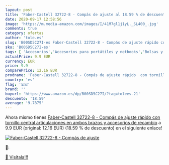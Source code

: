 ```yaml
---
layout: post
title: 'Faber-Castell 32722-8 - Compás de ajuste al 18.59 % de descuento'
date: 2020-09-17 12:58:56
image: 'https://m.media-amazon.com/images/I/41M7gl1j1yL._SL400_.jpg'
comments: true
category: ofertas
author: 'tole.es'
slug: 'B00SD5C27I-es Faber-Castell 32722-8 - Compás de ajuste rápido con...'
sku: 'B00SD5C27I-es'
tags: [ 'Accesorios','Accesorios para portátiles y netbooks','Bolsas y fundas para portátiles y netbooks','Bolígrafos, lápices y útiles de escritura','Fundas blandas para portátiles y netbooks','Informática','Oficina y papelería','Rotuladores permanentes','Rotuladores y subrayadores','faber-castell', ]
actualPrice: 9.9 EUR
currency: EUR
price: 9.9
comparePrice: 12.16 EUR
prodname: 'Faber-Castell 32722-8 - Compás de ajuste rápido  con tornillo central  articulaciones en ambos brazos y accesorios de recambio'
country: 'es'
flag: '🇪🇸'
brand: ''
buyurl: 'https://www.amazon.es/dp/B00SD5C27I/?tag=tolees-21'
descuento: '18.59'
average: '9.7875'
---
```


Ahora mismo tienes [Faber-Castell 32722-8 - Compás de ajuste rápido  con tornillo central  articulaciones en ambos brazos y accesorios de recambio](https://www.amazon.es/dp/B00SD5C27I/?tag=tolees-21) a 9.9 EUR (original: 12.16 EUR) (18.59 %  de descuento) en el siguiente enlace!

[![Faber-Castell 32722-8 - Compás de ajuste](https://m.media-amazon.com/images/I/41M7gl1j1yL._SL400_.jpg)](https://www.amazon.es/dp/B00SD5C27I/?tag=tolees-21)

🔎:


[🛒 Visítala!!!](https://www.amazon.es/dp/B00SD5C27I/?tag=tolees-21)
